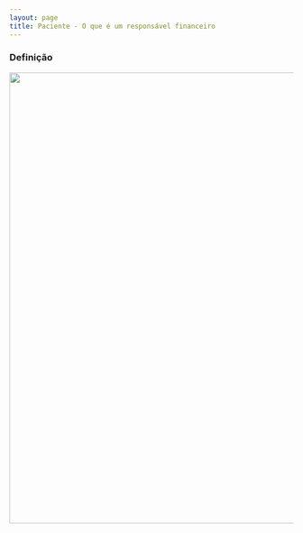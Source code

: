 ```yaml
---
layout: page
title: Paciente - O que é um responsável financeiro
---
```


### Definição

<p align="center">
  <img alt="" src="" width="800">
</p>

